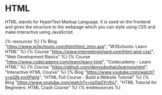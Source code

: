 # HTML

HTML stands for HyperText Markup Language. It is used on the frontend and gives the structure to the webpage which you can style using CSS and make interactive using JavaScript.

{% resources %}
  {% Blog "https://www.w3schools.com/html/html_intro.asp", "W3Schools: Learn HTML" %}
  {% Course "https://www.internetingishard.com/html-and-css/", "Web Development Basics" %}
  {% Course "https://www.codecademy.com/learn/learn-html", "Codecademy - Learn HTML" %}
  {% Course "https://github.com/denysdovhan/learnyouhtml", "Interactive HTML Course" %}
  {% Blog "https://www.youtube.com/watch?v=pQN-pnXPaVg", "HTML Full Course - Build a Website Tutorial" %}
  {% Blog "https://www.youtube.com/watch?v=qz0aGYrrlhU", "HTML Tutorial for Beginners: HTML Crash Course" %}
{% endresources %}
